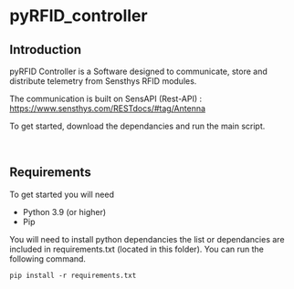 # pyRFID_controller

## Introduction
pyRFID Controller is a Software designed to communicate, store and distribute telemetry from Sensthys RFID modules. <br> 

The communication is built on SensAPI (Rest-API) : https://www.sensthys.com/RESTdocs/#tag/Antenna <br> 

To get started, download the dependancies and run the main script. 

<br>

## Requirements
To get started you will need
- Python 3.9 (or higher)
- Pip

You will need to install python dependancies the list or dependancies are included in requirements.txt (located in this folder). You can run the following command. 

```
pip install -r requirements.txt
```
